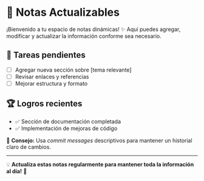 # 📌 Notas Actualizables

¡Bienvenido a tu espacio de notas dinámicas! ✨ Aquí puedes agregar, modificar y actualizar la información conforme sea necesario.

## 📝 Tareas pendientes

- [ ] Agregar nueva sección sobre [tema relevante]
- [ ] Revisar enlaces y referencias
- [ ] Mejorar estructura y formato

## 🏆 Logros recientes

- ✅ Sección de documentación completada
- ✅ Implementación de mejoras de código

📌 **Consejo:** Usa _commit messages_ descriptivos para mantener un historial claro de cambios.

---

💡 **Actualiza estas notas regularmente para mantener toda la información al día!** 🚀

